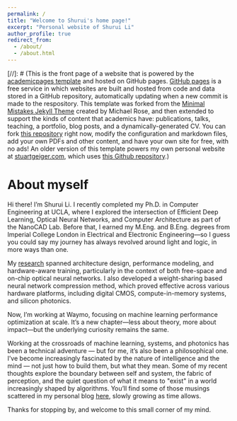 ```yaml
---
permalink: /
title: "Welcome to Shurui's home page!"
excerpt: "Personal website of Shurui Li"
author_profile: true
redirect_from: 
  - /about/
  - /about.html
---
```


[//]: # (This is the front page of a website that is powered by the [academicpages template](https://github.com/academicpages/academicpages.github.io) and hosted on GitHub pages. [GitHub pages](https://pages.github.com) is a free service in which websites are built and hosted from code and data stored in a GitHub repository, automatically updating when a new commit is made to the respository. This template was forked from the [Minimal Mistakes Jekyll Theme](https://mmistakes.github.io/minimal-mistakes/) created by Michael Rose, and then extended to support the kinds of content that academics have: publications, talks, teaching, a portfolio, blog posts, and a dynamically-generated CV. You can fork [this repository](https://github.com/academicpages/academicpages.github.io) right now, modify the configuration and markdown files, add your own PDFs and other content, and have your own site for free, with no ads! An older version of this template powers my own personal website at [stuartgeiger.com](http://stuartgeiger.com), which uses [this Github repository](https://github.com/staeiou/staeiou.github.io).)



About myself
======
Hi there! I’m Shurui Li. I recently completed my Ph.D. in Computer Engineering at UCLA, where I explored the intersection of Efficient Deep Learning, Optical Neural Networks, and Computer Architecture as part of the NanoCAD Lab. Before that, I earned my M.Eng. and B.Eng. degrees from Imperial College London in Electrical and Electronic Engineering—so I guess you could say my journey has always revolved around light and logic, in more ways than one.

My [research](https://shuruili.com/publications/) spanned architecture design, performance modeling, and hardware-aware training, particularly in the context of both free-space and on-chip optical neural networks. I also developed a weight-sharing based neural network compression method, which proved effective across various hardware platforms, including digital CMOS, compute-in-memory systems, and silicon photonics.

Now, I’m working at Waymo, focusing on machine learning performance optimization at scale. It’s a new chapter—less about theory, more about impact—but the underlying curiosity remains the same.

Working at the crossroads of machine learning, systems, and photonics has been a technical adventure — but for me, it’s also been a philosophical one. I’ve become increasingly fascinated by the nature of intelligence and the mind — not just how to build them, but what they mean. Some of my recent thoughts explore the boundary between self and system, the fabric of perception, and the quiet question of what it means to "exist" in a world increasingly shaped by algorithms. You’ll find some of those musings scattered in my personal blog [here](https://shuruili.com/pblogs/), slowly growing as time allows.

Thanks for stopping by, and welcome to this small corner of my mind.